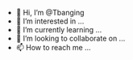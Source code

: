 - 👋 Hi, I’m @Tbanging
- 👀 I’m interested in ...
- 🌱 I’m currently learning ...
- 💞️ I’m looking to collaborate on ...
- 📫 How to reach me ...

<!---
Tbanging/Tbanging is a ✨ special ✨ repository because its `README.md` (this file) appears on your GitHub profile.
You can click the Preview link to take a look at your changes.
--->
